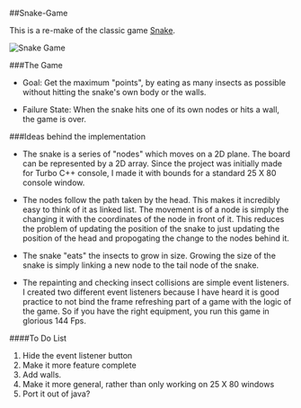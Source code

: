 ##Snake-Game

This is a re-make of the classic game [Snake](https://en.wikipedia.org/wiki/Snake_%28video_game%29). 

![Snake Game](http://cdn2.ubergizmo.com/wp-content/uploads/2011/12/13-Snake.jpg)

###The Game 

- Goal: Get the maximum "points", by eating as many insects as possible without hitting
the snake's own body or the walls.

- Failure State: When the snake hits one of its own nodes or hits a wall, the game is
over.


###Ideas behind the implementation 
- The snake is a series of "nodes" which moves on a 2D plane. The board can be represented by a 2D array. Since the project    was initially made for Turbo C++ console, I made it with bounds for a standard 25 X 80 console window. 
 
- The nodes follow the path taken by the head. This makes it incredibly easy to think of it as linked list. The movement is    of a node is simply the changing it with the coordinates of the node in front of it. This reduces the problem of updating    the position of the snake to just updating the position of the head and propogating the change to the nodes behind it. 

- The snake "eats" the insects to grow in size. Growing the size of the snake is simply linking a new node to the tail node    of the snake.

- The repainting and checking insect collisions are simple event listeners. I created two different event listeners because I   have heard it is good practice to not bind the frame refreshing part of a game with the logic of the game. So if you have    the right equipment, you run this game in glorious 144 Fps.


####To Do List
1. Hide the event listener button
2. Make it more feature complete
3. Add walls.
4. Make it more general, rather than only working on 25 X 80 windows
5. Port it out of java? 

